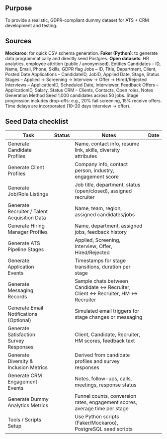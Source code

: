 ## Purpose
To provide a realistic, GDPR-compliant dummy dataset for ATS + CRM development and testing.

## Sources
**Mockaroo**: for quick CSV schema generation.
**Faker (Python)**: to generate data programmatically and directly seed Postgres.
**Open datasets**: HR analytics, employee attrition (public / anonymised).
Entities
Candidates – ID, Name, Email, Phone, Skills, GDPR flag
Jobs – ID, Title, Department, Client, Posted Date
Applications – CandidateID, JobID, Applied Date, Stage, Status
Stages – Applied → Screening → Interview → Offer → Hired/Rejected
Interviews – ApplicationID, Scheduled Date, Interviewer, Feedback
Offers – ApplicationID, Salary, Status
CRM – Clients, Contacts, Open roles, Notes
Generation Method
Seed 1,000 candidates across 50 jobs.
Stage progression includes drop-offs: e.g., 20% fail screening, 15% receive offers.
Time delays are incorporated (10–20 days interview → offer).

## Seed Data checklist

| Task                                         | Status | Notes                                                                          | Date |
| -------------------------------------------- | ------ | ------------------------------------------------------------------------------ | ---- |
| Generate Candidate Profiles                  |        | Name, contact info, resume link, skills, diversity attributes                  |      |
| Generate Client Profiles                     |        | Company info, contact person, industry, engagement score                       |      |
| Generate Job/Role Listings                   |        | Job title, department, status (open/closed), assigned recruiter                |      |
| Generate Recruiter / Talent Acquisition Data |        | Name, team, region, assigned candidates/jobs                                   |      |
| Generate Hiring Manager Profiles             |        | Name, department, assigned jobs, feedback history                              |      |
| Generate ATS Pipeline Stages                 |        | Applied, Screening, Interview, Offer, Hired/Rejected                           |      |
| Generate Application Events                  |        | Timestamps for stage transitions, duration per stage                           |      |
| Generate Messaging Records                   |        | Sample chats between Candidate ↔ Recruiter, Client ↔ Recruiter, HM ↔ Recruiter |      |
| Generate Email Notifications (Optional)      |        | Simulated email triggers for stage changes or messaging                        |      |
| Generate Satisfaction Survey Responses       |        | Client, Candidate, Recruiter, HM scores, feedback text                         |      |
| Generate Diversity & Inclusion Metrics       |        | Derived from candidate profiles and survey responses                           |      |
| Generate CRM Engagement Events               |        | Notes, follow-ups, calls, meetings, response status                            |      |
| Generate Dummy Analytics Metrics             |        | Funnel counts, conversion rates, engagement scores, average time per stage     |      |
| Tools / Scripts Setup                        |        | Use Python scripts (Faker/Mockaroo), PostgreSQL seed scripts                   |      |
